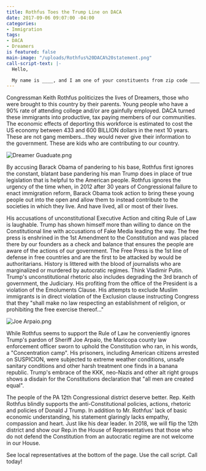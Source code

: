 ```yaml
---
title: Rothfus Toes the Trump Line on DACA
date: 2017-09-06 09:07:00 -04:00
categories:
- Immigration
tags:
- DACA
- Dreamers
is featured: false
main-image: "/uploads/Rothfus%20DACA%20statement.png"
call-script-text: |-
  Hello,

  My name is ____, and I am one of your constituents from zip code ______. I am calling to express my discontent with the White House’s decision to end DACA and ask Senator __________ to support Senate Bill S1615 and Representative ______ to support House Bill HR3440, legislative action that will protect immigrants affected by the termination of DACA. Eight hundred thousand lives and billions of dollars lost to the economy are affected because of the president’s decision to end DACA. Now it is time for Congress to pass a law that would provide a pathway to citizenship for this group of immigrants. Does Senator/Representative _____ currently support these bills?
---
```


Congressman Keith Rothfus politicizes the lives of Dreamers, those who were brought to this country by their parents.  Young people who have a 90% rate of attending college and/or are gainfully employed.  DACA turned these immigrants into productive, tax paying members of our communities.  The economic effects of deporting this workforce is estimated to cost the US economy between 433 and 600 BILLION dollars in the next 10 years.  These are not gang members...they would never give their information to the government.  These are kids who are contributing to our country.

![Dreamer Guaduate.png](/uploads/Dreamer%20Guaduate.png)

By accusing Barack Obama of pandering to his base, Rothfus first ignores the constant, blatant base pandering his man Trump does in place of true legislation that is helpful to the American people.  Rothfus ignores the urgency of the time when, in 2012 after 30 years of Congressional failure to enact immigration reform, Barack Obama took action to bring these young people out into the open and allow them to instead contribute to the societies in which they live.  And have lived, all or most of their lives.

His accusations of unconstitutional Executive Action and citing Rule of Law is laughable.  Trump has shown himself more than willing to dance on the Constitutional line with accusations of Fake Media leading the way.  The free press is enshrined in the 1st Amendment to the Constitution and was placed there by our founders as a check and balance that ensures the people are aware of the actions of our government.  The Free Press is the 1st line of defense in free countries and are the first to be attacked by would be authoritarians.  History is littered with the blood of journalists who are marginalized or murdered by autocratic regimes.  Think Vladimir Putin.  Trump's unconstitutional rhetoric also includes degrading the 3rd branch of government, the Judiciary.  His profiting from the office of the President is a violation of the Emoluments Clause.  His attempts to exclude Muslim immigrants is in direct violation of the Exclusion clause instructing Congress that they "shall make no law respecting an establishment of religion, or prohibiting the free exercise thereof..."

![Joe Arpaio.png](/uploads/Joe%20Arpaio.png)

 While Rothfus seems to support the Rule of Law he conveniently ignores Trump's pardon of Sheriff Joe Arpaio, the Maricopa county law enforcement officer sworn to uphold the Constitution who ran, in his words, a "Concentration camp".  His prisoners, including American citizens arrested on SUSPICION, were subjected to extreme weather conditions, unsafe sanitary conditions and other harsh treatment one finds in a banana republic.   Trump's embrace of the KKK, neo-Nazis and other alt right groups shows a disdain for the Constitutions declaration that "all men are created equal".

The people of the PA 12th Congressional district deserve better.  Rep. Keith Rothfus blindly supports the anti-Constitutional policies, actions, rhetoric and policies of Donald J Trump.  In addition to Mr. Rothfus' lack of basic economic understanding, his statement glaringly lacks empathy, compassion and heart.  Just like his dear leader.  In 2018, we will flip the 12th district and show our Rep.in the House of Representatives that those who do not defend the Constitution from an autocratic regime are not welcome in our House.

See local representatives at the bottom of the page.  Use the call script.  Call today!